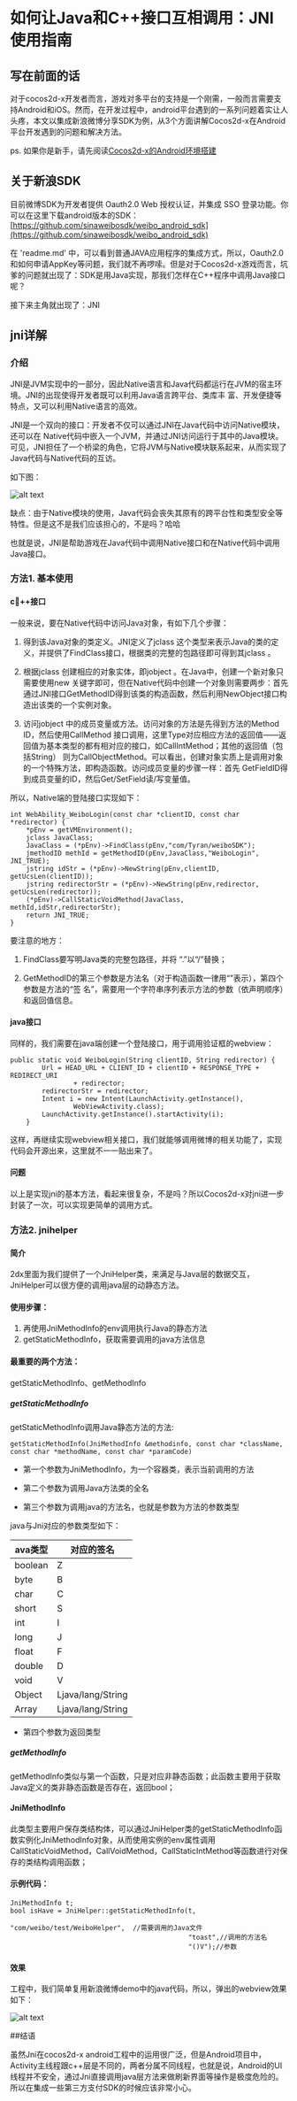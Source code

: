 # 如何让Java和C++接口互相调用：JNI使用指南


## 写在前面的话

对于cocos2d-x开发者而言，游戏对多平台的支持是一个刚需，一般而言需要支持Android和iOS。然而，在开发过程中，android平台遇到的一系列问题着实让人头疼，本文以集成新浪微博分享SDK为例，从3个方面讲解Cocos2d-x在Android平台开发遇到的问题和解决方法。

ps. 如果你是新手，请先阅读[Cocos2d-x的Android环境搭建]()

## 关于新浪SDK

目前微博SDK为开发者提供 Oauth2.0 Web 授权认证，并集成 SSO 登录功能。你可以在这里下载android版本的SDK：
[https://github.com/sinaweibosdk/weibo_android_sdk](https://github.com/sinaweibosdk/weibo_android_sdk)

在 'readme.md' 中，可以看到普通JAVA应用程序的集成方式，所以，Oauth2.0和如何申请AppKey等问题，我们就不再啰嗦。但是对于Cocos2d-x游戏而言，坑爹的问题就出现了：SDK是用Java实现，那我们怎样在C++程序中调用Java接口呢？

接下来主角就出现了：JNI

## jni详解

### 介绍

JNI是JVM实现中的一部分，因此Native语言和Java代码都运行在JVM的宿主环境。JNI的出现使得开发者既可以利用Java语言跨平台、类库丰 富、开发便捷等特点，又可以利用Native语言的高效。

JNI是一个双向的接口：开发者不仅可以通过JNI在Java代码中访问Native模块，还可以在 Native代码中嵌入一个JVM，并通过JNI访问运行于其中的Java模块。可见，JNI担任了一个桥梁的角色，它将JVM与Native模块联系起来，从而实现了Java代码与Native代码的互访。

如下图：

![alt text](./res/jni_readmind.png "jni_readmind")

缺点：由于Native模块的使用，Java代码会丧失其原有的跨平台性和类型安全等特性。但是这不是我们应该担心的，不是吗？哈哈

也就是说，JNI是帮助游戏在Java代码中调用Native接口和在Native代码中调用Java接口。

### 方法1. 基本使用

#### c++接口

一般来说，要在Native代码中访问Java对象，有如下几个步骤：

1.  得到该Java对象的类定义。JNI定义了jclass 这个类型来表示Java的类的定义，并提供了FindClass接口，根据类的完整的包路径即可得到其jclass 。

2.  根据jclass 创建相应的对象实体，即jobject 。在Java中，创建一个新对象只需要使用new 关键字即可，但在Native代码中创建一个对象则需要两步：首先通过JNI接口GetMethodID得到该类的构造函数，然后利用NewObject接口构造出该类的一个实例对象。

3.  访问jobject 中的成员变量或方法。访问对象的方法是先得到方法的Method ID，然后使用Call<Type>Method 接口调用，这里Type对应相应方法的返回值——返回值为基本类型的都有相对应的接口，如CallIntMethod；其他的返回值（包括String） 则为CallObjectMethod。可以看出，创建对象实质上是调用对象的一个特殊方法，即构造函数。访问成员变量的步骤一样：首先 GetFieldID得到成员变量的ID，然后Get/Set<Type>Field读/写变量值。

所以，Native端的登陆接口实现如下：

```
int WebAbility_WeiboLogin(const char *clientID, const char *redirector) {
    *pEnv = getVMEnvironment();
    jclass JavaClass;
    JavaClass = (*pEnv)->FindClass(pEnv,"com/Tyran/weiboSDK");
	jmethodID methId = getMethodID(pEnv,JavaClass,"WeiboLogin", JNI_TRUE);
	jstring idStr = (*pEnv)->NewString(pEnv,clientID, getUcsLen(clientID));
	jstring redirectorStr = (*pEnv)->NewString(pEnv,redirector, getUcsLen(redirector));
    (*pEnv)->CallStaticVoidMethod(JavaClass, methId,idStr,redirectorStr);
    return JNI_TRUE;
}
```

要注意的地方：


1.  FindClass要写明Java类的完整包路径，并将 “.”以“/”替换；

2.  GetMethodID的第三个参数是方法名（对于构造函数一律用“<init>”表示），第四个参数是方法的“签 名”，需要用一个字符串序列表示方法的参数（依声明顺序）和返回值信息。

#### java接口

同样的，我们需要在java端创建一个登陆接口，用于调用验证框的webview：

```
public static void WeiboLogin(String clientID, String redirector) {
        Url = HEAD_URL + CLIENT_ID + clientID + RESPONSE_TYPE + REDIRECT_URI
                + redirector;
        redirectorStr = redirector;
        Intent i = new Intent(LaunchActivity.getInstance(),
                WebViewActivity.class);
        LaunchActivity.getInstance().startActivity(i);
    }
```
这样，再继续实现webview相关接口，我们就能够调用微博的相关功能了，实现代码会开源出来，这里就不一一贴出来了。

#### 问题

以上是实现jni的基本方法，看起来很复杂，不是吗？所以Cocos2d-x对jni进一步封装了一次，可以实现更简单的调用方式。

### 方法2. jnihelper

#### 简介

2dx里面为我们提供了一个JniHelper类，来满足与Java层的数据交互，JniHelper可以很方便的调用java层的动静态方法。

#### 使用步骤：

1. 再使用JniMethodInfo的env调用执行Java的静态方法
2. getStaticMethodInfo，获取需要调用的java方法信息


#### 最重要的两个方法：
getStaticMethodInfo、getMethodInfo

##### getStaticMethodInfo

getStaticMethodInfo调用Java静态方法的方法:

`getStaticMethodInfo(JniMethodInfo &methodinfo, const char *className, const char *methodName, const char *paramCode)`

- 第一个参数为JniMethodInfo，为一个容器类，表示当前调用的方法

- 第二个参数为调用Java方法类的全名

- 第三个参数为调用java的方法名，也就是参数为方法的参数类型

java与Jni对应的参数类型如下：

ava类型 | 对应的签名
------------ | ------------- 
boolean  | Z   
byte  | B 
char  | C 
short  | S 
int  | I 
long  | J 
float  | F 
double  | D 
void  | V 
Object  | Ljava/lang/String
Array  | Ljava/lang/String
  

- 第四个参数为返回类型

##### getMethodInfo  
getMethodInfo类似与第一个函数，只是对应非静态函数；此函数主要用于获取Java定义的类非静态函数是否存在，返回bool；

#### JniMethodInfo  

此类型主要用户保存类结构体，可以通过JniHelper类的getStaticMethodInfo函数实例化JniMethodInfo对象，从而使用实例的env属性调用CallStaticVoidMethod，CallVoidMethod，CallStaticIntMethod等函数进行对保存的类结构调用函数；


#### 示例代码：

```
JniMethodInfo t;
bool isHave = JniHelper::getStaticMethodInfo(t,
                                             "com/weibo/test/WeiboHelper",	//需要调用的Java文件
                                             "toast",//调用的方法名
                                             "()V");//参数
```

#### 效果
工程中，我们简单复用新浪微博demo中的java代码，所以，弹出的webview效果如下：

![alt text](./res/weibo_screenshot1.jpg "weibo_screenshot1")

##结语

虽然Jni在cocos2d-x android工程中的运用很广泛，但是Android项目中，Activity主线程跟c++层是不同的，两者分属不同线程，也就是说，Android的UI线程并不安全，通过Jni直接调用java层方法来做刷新界面等操作是极度危险的。所以在集成一些第三方支付SDK的时候应该非常小心。